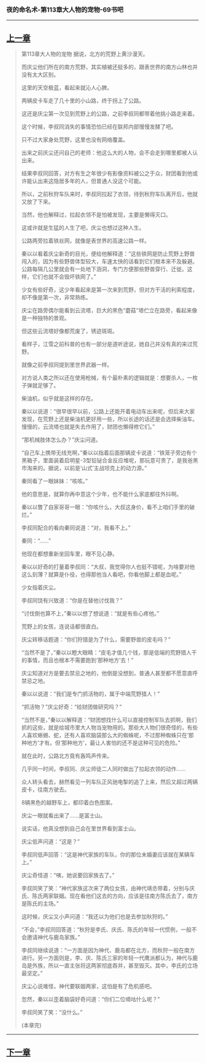 ### 夜的命名术-第113章大人物的宠物-69书吧

--------
[上一章](./d9e92a90608eefe50edde0bf5a0d9e5c.md)
--------


>
>
>
>第113章大人物的宠物
>据说，北方的荒野上黄沙漫天。
>
>而庆尘他们所在的南方荒野，其实植被还挺多的，跟表世界的南方山林也并没有太大区别。
>
>这里的天空极蓝，看起来就沁人心脾。
>
>两辆皮卡车走了几十里的小山路，终于拐上了公路。
>
>这还是庆尘第一次见到荒野上的公路，之前李叔同都带着他挑小路走来着。
>
>这个时候，李叔同消失的事情恐怕已经在联邦内部慢慢发酵了吧。
>
>只不过大家身处荒野，这里也没有网络覆盖。
>
>出来之前庆尘还问自己的老师：他这么大的人物，会不会走到哪里都被人认出来。
>
>结果李叔同回答，对方有生之年很少有影像资料被公之于众，财团看到他或许能认出来这隐居多年的人，但普通人没这个可能。
>
>所以，之前秋狩车队来时，李叔同拉起了衣领，待到秋狩车队离开后，他就又放了下来。
>
>当然，他也解释过，拉起衣领不是怕被发现，主要是懒得灭口。
>
>这或许就是生猛的人生了吧，庆尘也想过这种人生。
>
>公路两旁拉着铁丝网，就像是表世界的高速公路一样。
>
>秦以以看着庆尘新奇的目光，便给他解释道：“这些铁网是防止荒野上野兽闯入的，因为有些野兽体型较大，车速太快的话看到它们根本来不及躲避。公路每隔几公里就会有一处地下涵洞，专门方便那些野兽穿行、迁徙。这样，它们也就不会毁坏铁网了。”
>
>少女有些好奇，这少年看起来是第一次来到荒野，但对方干活的利索程度，却不像是第一次，非常熟练。
>
>庆尘在路旁偶尔能看到云流塔，巨大的黑色“蘑菇”塔伫立在路旁，看起来像是一种独特的景观。
>
>但这些云流塔好像都荒废了，锈迹斑斑。
>
>看样子，江雪之前科普的也有一部分是道听途说，她自己并没有真的来过荒野。
>
>就像之前李叔同提到里世界武器一样。
>
>对方说人类之所以还在使用枪械，有个最朴素的逻辑就是：想要杀人，一枚子弹就足够了。
>
>柴油机，似乎就是这样的存在。
>
>秦以以说道：“很早很早以前，公路上还能开着电动车出来呢，但后来大家发现，在荒野上还是柴油机更好用一些，所以长途的话还是会选择柴油车。慢慢的，云流塔也就是失去作用了，财团也懒得修它们。”
>
>“那机械肢体怎么办？”庆尘问道。
>
>“自己车上携带无线充啊，”秦以以指着后面那辆皮卡说道：“铁笼子旁边有个黑箱子，里面装着启明星-3型铅铋合金反应堆呢，那玩意可贵了，是我爸黑市淘来的。据说，以前是‘山式’主战坦克上的动力源。”
>
>秦同看了一眼妹妹：“咳咳。”
>
>他的意思是，就算你再中意这个少年，也不能什么家底都往外抖啊。
>
>秦以以瞥了自家哥哥一眼：“你咳什么，大叔这身价，看不上咱们手里的破烂。”
>
>李叔同配合的看向秦同说道：“对，我看不上。”
>
>秦同：“……”
>
>他现在都想重新坐回车里，眼不见心静。
>
>秦以以好奇的打量着李叔同：“大叔，我觉得你人也挺不错呢，为啥要对他这么刻薄？就算是仆役，也得那他当人看吧，你看他脚上都是血呢。”
>
>少女指着庆尘。
>
>李叔同饶有兴致道：“你是在替他讨伐我？”
>
>“讨伐倒也算不上，”秦以以想了想说道：“就是有些心疼他。”
>
>荒野上的女孩，连说话都很直白。
>
>庆尘转移话题道：“你们狩猎是为了什么，需要野兽的皮毛吗？”
>
>“当然不是了，”秦以以瞪大眼睛：“皮毛才值几个钱，那是低端的荒野猎人干的事情，而且也根本不需要跑到‘那种地方’去！”
>
>庆尘知道对方是要去禁忌之地的，他倒是没想到，普通人甚至都不愿意直呼禁忌之地。
>
>秦以以说道：“我们是专门抓活物的，属于中端荒野猎人！”
>
>“抓活物？”庆尘好奇：“给财团做研究吗？”
>
>“当然不是，”秦以以解释道：“财团想找什么可以直接控制军队去抓啊，我们抓的这些，就是给城市里大人物当宠物用的。那些大人物们很奇怪的，有些人喜欢蜥蜴、蛇，还有人喜欢脑袋那么大的蜘蛛呢，不过那种蜘蛛只在‘那种地方’才有。但‘那种地方’，最让人害怕的还不是这种可见的危险。”
>
>就在此时，公路北方竟有轰鸣声传来。
>
>几乎同一时间，李叔同、庆尘师徒二人同时做出了拉起衣领的动作……
>
>众人转头看去，赫然看见一列车队正风驰电掣的追了上来，然后又超过两辆皮卡，往南方驶去。
>
>8辆黑色的越野车上，都印着白色图案。
>
>庆尘一眼就看出来了……是富士山。
>
>说实话，他真没想到自己会在里世界看到富士山。
>
>庆尘低声问道：“这是？”
>
>李叔同低声回答：“这是神代家族的车队，你的那位未婚妻应该就在某辆车上。”
>
>庆尘奇怪道：“咦，她说要回家族去了。”
>
>李叔同笑了笑：“神代家族这次来了两位女孩，由神代靖丞带着，分别与庆氏、陈氏两家联姻。现在看他们这去的方向，应该是往南方陈氏去了，南方是陈氏的主场。”
>
>这时候，庆尘又小声问道：“我还以为他们也是去参加秋狩的。”
>
>“不会，”李叔同回答道：“秋狩是李氏、庆氏、陈氏的年轻一代惯例，一般不会邀请神代与鹿岛家族。”
>
>李叔同继续说道：“一方面是因为神代、鹿岛都在北方，而秋狩一般在南方进行。另一方面则是，李、庆、陈氏三家的年轻一代鹰派都认为，神代与鹿岛是外族，所以一直主张将这两家彻底吞并，甚至毁灭。其中，李氏的立场最坚定。”
>
>庆尘心说难怪，神代要联姻两家，这怕是有了危机感吧。
>
>忽然，秦以以歪着脑袋好奇问道：“你们二位嘀咕什么呢？”
>
>李叔同笑了笑：“没什么。”
>
>(本章完)
>
>

--------
[下一章](./449907343c3412d6113b6831115f6400.md)
--------
